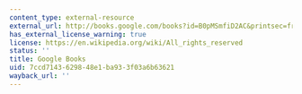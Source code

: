 ```yaml
---
content_type: external-resource
external_url: http://books.google.com/books?id=B0pMSmfiD2AC&printsec=frontcover
has_external_license_warning: true
license: https://en.wikipedia.org/wiki/All_rights_reserved
status: ''
title: Google Books
uid: 7ccd7143-6298-48e1-ba93-3f03a6b63621
wayback_url: ''
---
```

